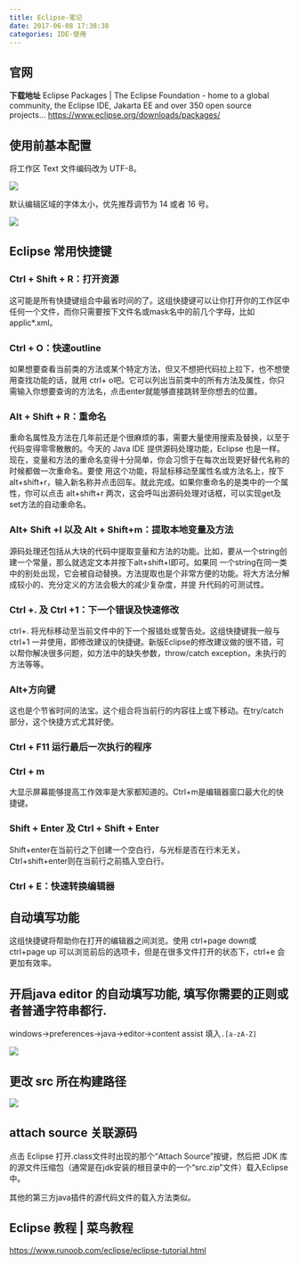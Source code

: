 ```yaml
---
title: Eclipse-笔记
date: 2017-06-08 17:38:38
categories: IDE-使用
---
```


## 官网

**下载地址**
Eclipse Packages | The Eclipse Foundation - home to a global community, the Eclipse IDE, Jakarta EE and over 350 open source projects...
<https://www.eclipse.org/downloads/packages/>

## 使用前基本配置

将工作区 Text 文件编码改为 UTF-8。

![](https://upload-images.jianshu.io/upload_images/1662509-d6a91d318d8dc401.png?imageMogr2/auto-orient/strip%7CimageView2/2/w/1240)

默认编辑区域的字体太小，优先推荐调节为 14 或者 16 号。

![](https://upload-images.jianshu.io/upload_images/1662509-fb72d70d64cc54d2.png?imageMogr2/auto-orient/strip%7CimageView2/2/w/1240)

## Eclipse 常用快捷键

### Ctrl + Shift + R：打开资源

这可能是所有快捷键组合中最省时间的了。这组快捷键可以让你打开你的工作区中任何一个文件，而你只需要按下文件名或mask名中的前几个字母，比如applic*.xml。

### Ctrl + O：快速outline

如果想要查看当前类的方法或某个特定方法，但又不想把代码拉上拉下，也不想使用查找功能的话，就用 ctrl+ o吧。它可以列出当前类中的所有方法及属性，你只需输入你想要查询的方法名，点击enter就能够直接跳转至你想去的位置。

### Alt + Shift + R：重命名

重命名属性及方法在几年前还是个很麻烦的事，需要大量使用搜索及替换，以至于代码变得零零散散的。今天的 Java IDE 提供源码处理功能，Eclipse 也是一样。现在，变量和方法的重命名变得十分简单，你会习惯于在每次出现更好替代名称的时候都做一次重命名。要使 用这个功能，将鼠标移动至属性名或方法名上，按下 alt+shift+r，输入新名称并点击回车。就此完成。如果你重命名的是类中的一个属性，你可以点击 alt+shift+r 两次，这会呼叫出源码处理对话框，可以实现get及set方法的自动重命名。

### Alt+ Shift +l 以及 Alt + Shift+m：提取本地变量及方法

源码处理还包括从大块的代码中提取变量和方法的功能。比如，要从一个string创建一个常量，那么就选定文本并按下alt+shift+l即可。如果同 一个string在同一类中的别处出现，它会被自动替换。方法提取也是个非常方便的功能。将大方法分解成较小的、充分定义的方法会极大的减少复杂度，并提 升代码的可测试性。

### Ctrl +. 及 Ctrl +1：下一个错误及快速修改

ctrl+. 将光标移动至当前文件中的下一个报错处或警告处。这组快捷键我一般与ctrl+1 一并使用，即修改建议的快捷键。新版Eclipse的修改建议做的很不错，可以帮你解决很多问题，如方法中的缺失参数，throw/catch exception，未执行的方法等等。

### Alt+方向键

这也是个节省时间的法宝。这个组合将当前行的内容往上或下移动。在try/catch部分，这个快捷方式尤其好使。

### Ctrl + F11 运行最后一次执行的程序

### Ctrl + m

大显示屏幕能够提高工作效率是大家都知道的。Ctrl+m是编辑器窗口最大化的快捷键。

### Shift + Enter 及 Ctrl + Shift + Enter

Shift+enter在当前行之下创建一个空白行，与光标是否在行末无关。Ctrl+shift+enter则在当前行之前插入空白行。

### Ctrl + E：快速转换编辑器

## 自动填写功能

这组快捷键将帮助你在打开的编辑器之间浏览。使用 ctrl+page down或 ctrl+page up 可以浏览前后的选项卡，但是在很多文件打开的状态下，ctrl+e 会更加有效率。

## 开启java editor 的自动填写功能, 填写你需要的正则或者普通字符串都行.

windows->preferences->java->editor->content assist 填入`.[a-zA-Z]`

![](https://upload-images.jianshu.io/upload_images/1662509-8b5a1da57fed350b.png?imageMogr2/auto-orient/strip%7CimageView2/2/w/1240)

## 更改 src 所在构建路径

![](https://upload-images.jianshu.io/upload_images/1662509-737b8760715a32b1.png?imageMogr2/auto-orient/strip%7CimageView2/2/w/1240)

## attach source 关联源码

点击 Eclipse 打开.class文件时出现的那个“Attach Source”按键，然后把 JDK 库的源文件压缩包（通常是在jdk安装的根目录中的一个“src.zip”文件）载入Eclipse中。

其他的第三方java插件的源代码文件的载入方法类似。

## Eclipse 教程 | 菜鸟教程

<https://www.runoob.com/eclipse/eclipse-tutorial.html>
